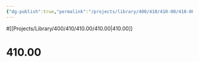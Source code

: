 ```yaml
---
{"dg-publish":true,"permalink":"/projects/library/400/410/410-00/410-00/","noteIcon":"0","created":"2024-01-24T15:24:09.125+09:00","updated":"2024-02-05T12:40:32.139+09:00"}
---
```


#[[Projects/Library/400/410/410.00/410.00\|410.00]]

# 410.00

